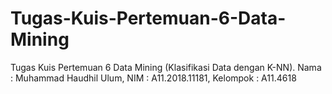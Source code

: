# Tugas-Kuis-Pertemuan-6-Data-Mining
Tugas Kuis Pertemuan 6 Data Mining (Klasifikasi Data dengan K-NN). Nama : Muhammad Haudhil Ulum, NIM : A11.2018.11181, Kelompok : A11.4618
